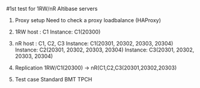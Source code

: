 #1st test for 1RW/nR Altibase servers 

1. Proxy setup 
	Need to check a proxy loadbalance (HAProxy)

2. 1RW 
	host : C1
	Instance: C1(20300)
3. nR 
	host : C1, C2, C3
	Instance: C1(20301, 20302, 20303, 20304)
	Instance: C2(20301, 20302, 20303, 20304)
	Instance: C3(20301, 20302, 20303, 20304)

4. Replication
	1RW/C1(20300) -> nR(C1,C2,C3(20301,20302,20303)

5. Test case
	Standard BMT
	TPCH

